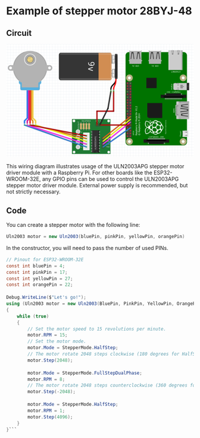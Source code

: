 ﻿# Example of stepper motor 28BYJ-48

## Circuit
![](Uln2003.png)

This wiring diagram illustrates usage of the ULN2003APG stepper motor driver module with a Raspberry Pi. For other boards like the ESP32-WROOM-32E, any GPIO pins can be used to control the ULN2003APG stepper motor driver module. External power supply is recommended, but not strictly necessary.

## Code

You can create a stepper motor with the following line:

```C#
Uln2003 motor = new Uln2003(bluePin, pinkPin, yellowPin, orangePin)
```

In the constructor, you will need to pass the number of used PINs.

```C#
// Pinout for ESP32-WROOM-32E
const int bluePin = 4;
const int pinkPin = 17;
const int yellowPin = 27;
const int orangePin = 22;

Debug.WriteLine($"Let's go!");
using (Uln2003 motor = new Uln2003(BluePin, PinkPin, YellowPin, OrangePin))
{
    while (true)
    {
        // Set the motor speed to 15 revolutions per minute.
        motor.RPM = 15;
        // Set the motor mode.
        motor.Mode = StepperMode.HalfStep;
        // The motor rotate 2048 steps clockwise (180 degrees for HalfStep mode).
        motor.Step(2048);

        motor.Mode = StepperMode.FullStepDualPhase;
        motor.RPM = 8;
        // The motor rotate 2048 steps counterclockwise (360 degrees for FullStepDualPhase mode).
        motor.Step(-2048);

        motor.Mode = StepperMode.HalfStep;
        motor.RPM = 1;
        motor.Step(4096);
    }
}```
